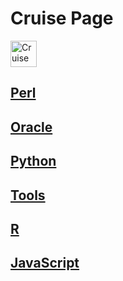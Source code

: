 # Cruise Page
<img src="https://lh4.googleusercontent.com/-MUSR3J9-ssw/Tg2KyIWoWPI/AAAAAAAACEA/1koqMr5LQB0/w360-h358-no/6531_1029260027873_1716525256_60592_3528966_n.jpg" alt="Cruise" height="42" width="42">


## [Perl](perl/perl.html)

## [Oracle](oracle/oracle.html)

## [Python](python/python.html)

## [Tools](tools/tools.html)

## [R](R/R.html)

## [JavaScript](javascript/javascript.html)
